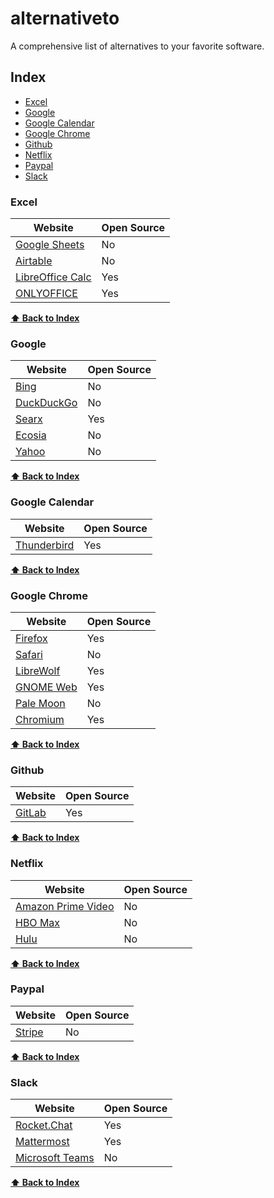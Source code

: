 # alternativeto
A comprehensive list of alternatives to your favorite software.

## Index
* [Excel](#excel)
* [Google](#google)
* [Google Calendar](#calendar)
* [Google Chrome](#chrome)
* [Github](#github)
* [Netflix](#netflix)
* [Paypal](#paypal)
* [Slack](#slack)

### Excel
Website | Open Source
|---|---|
| [Google Sheets](https://sheets.google.com/) | No |
| [Airtable](https://airtable.com/) | No |
| [LibreOffice Calc](https://www.libreoffice.org/) | Yes |
| [ONLYOFFICE](https://www.onlyoffice.com/) | Yes |

**[⬆ Back to Index](#index)**

### Google
Website | Open Source
|---|---|
| [Bing](https://www.bing.com/) | No |
| [DuckDuckGo](https://duckduckgo.com/) | No |
| [Searx](https://searx.space/) | Yes |
| [Ecosia](https://www.ecosia.org/) | No |
| [Yahoo](https://www.yahoo.com/) | No |

**[⬆ Back to Index](#index)**

### Google Calendar
Website | Open Source
|---|---|
| [Thunderbird](https://www.thunderbird.net/en-US/) | Yes |

**[⬆ Back to Index](#index)**

### Google Chrome
Website | Open Source
|---|---|
| [Firefox](https://www.mozilla.org/en-US/firefox/new/?redirect_source=firefox-com) | Yes |
| [Safari](https://www.apple.com/safari/) | No |
| [LibreWolf](https://librewolf-community.gitlab.io/) | Yes |
| [GNOME Web](https://wiki.gnome.org/Apps/Web) | Yes |
| [Pale Moon](https://www.palemoon.org/) | No |
| [Chromium](https://www.chromium.org/Home) | Yes |

**[⬆ Back to Index](#index)**

### Github
Website | Open Source
|---|---|
| [GitLab](https://gitlab.com/) | Yes |

**[⬆ Back to Index](#index)**

### Netflix
Website | Open Source
|---|---|
| [Amazon Prime Video](https://www.amazon.com/Amazon-Video) | No |
| [HBO Max](https://www.hbomax.com/) | No |
| [Hulu](https://www.hulu.com/) | No |

**[⬆ Back to Index](#index)**

### Paypal
Website | Open Source
|---|---|
| [Stripe](https://stripe.com/) | No |

**[⬆ Back to Index](#index)**

### Slack
Website | Open Source
|---|---|
| [Rocket.Chat](https://rocket.chat/) | Yes |
| [Mattermost](https://mattermost.com/) | Yes |
| [Microsoft Teams](https://www.microsoft.com/en-us/microsoft-teams/group-chat-software) | No |

**[⬆ Back to Index](#index)**

